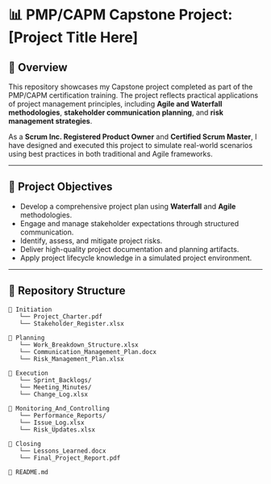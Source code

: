 # 📊 PMP/CAPM Capstone Project: [Project Title Here]

## 🧩 Overview
This repository showcases my Capstone project completed as part of the PMP/CAPM certification training. The project reflects practical applications of project management principles, including **Agile and Waterfall methodologies**, **stakeholder communication planning**, and **risk management strategies**.

As a **Scrum Inc. Registered Product Owner** and **Certified Scrum Master**, I have designed and executed this project to simulate real-world scenarios using best practices in both traditional and Agile frameworks.

---

## 🚀 Project Objectives
- Develop a comprehensive project plan using **Waterfall** and **Agile** methodologies.
- Engage and manage stakeholder expectations through structured communication.
- Identify, assess, and mitigate project risks.
- Deliver high-quality project documentation and planning artifacts.
- Apply project lifecycle knowledge in a simulated project environment.

---

## 📁 Repository Structure

```plaintext
📂 Initiation
   └── Project_Charter.pdf
   └── Stakeholder_Register.xlsx

📂 Planning
   └── Work_Breakdown_Structure.xlsx
   └── Communication_Management_Plan.docx
   └── Risk_Management_Plan.xlsx

📂 Execution
   └── Sprint_Backlogs/
   └── Meeting_Minutes/
   └── Change_Log.xlsx

📂 Monitoring_And_Controlling
   └── Performance_Reports/
   └── Issue_Log.xlsx
   └── Risk_Updates.xlsx

📂 Closing
   └── Lessons_Learned.docx
   └── Final_Project_Report.pdf

📜 README.md
